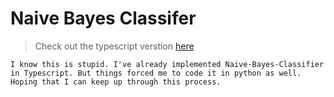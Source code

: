 # Naive Bayes Classifer

> Check out the typescript verstion [here](https://github.com/Subhash3/Naive-Bayes-Classifier)  

    I know this is stupid. I've already implemented Naive-Bayes-Classifier in Typescript. But things forced me to code it in python as well. Hoping that I can keep up through this process.

<!-- I'm literally going to copy and paste the typescript code and try to convert it to python -->
